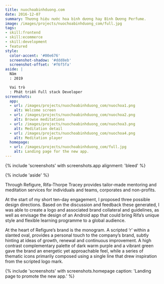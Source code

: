```yaml
---
title: nuochoabinhduong.com
date: 2016-12-07
summary: Thương hiệu nước hoa bình dương hay Bình Dương Perfume.
image: /images/projects/nuochoabinhduong_com/full.jpg
tags:
- skill:frontend
- skill:ecommerce
- skill:development
- featured
style:
  color-accent: '#00e676'
  screenshot-shadow: '#ddd8eb'
  screenshot-offset: '#f6f5fa'
aside: |
  Năm
  : 2019

  Vai trò
  : Phát triển Full stack Developer
screenshots:
  app:
  - url: /images/projects/nuochoabinhduong_com/nuochoa1.png
    alt: Welcome screen
  - url: /images/projects/nuochoabinhduong_com/nuochoa2.png
    alt: Browse meditations
  - url: /images/projects/nuochoabinhduong_com/nuochoa3.png
    alt: Meditation detail
  - url: /images/projects/nuochoabinhduong_com/nuochoa4.png
    alt: Meditation player
  homepage:
  - url: /images/projects/nuochoabinhduong_com/full.jpg
    alt: Landing page for the new app.
---
```

{% include 'screenshots' with screenshots.app
  alignment: 'bleed'
%}

{% include 'aside' %}

Through Refigure, Rifa-Thorpe Tracey provides tailor-made mentoring and meditation services for individuals and teams, corporates and non-profits.

At the start of my short ten-day engagement, I proposed three possible design directions. Based on the discussion and feedback these generated, I was able to create a logo and associated brand collateral and guidelines, as well as envisage the design of an Android app that could bring Rifa’s unique style and flexible learning programme to a global audience.

At the heart of Refigure’s brand is the monogram. A scripted ‘r’ within a slanted oval, provides a personal touch to the company’s brand, subtly hinting at ideas of growth, renewal and continuous improvement. A high contrast complementary palette of dark warm purple and a vibrant green gave the brand an energetic yet approachable feel, while a series of thematic icons primarily composed using a single line that drew inspiration from the scripted logo mark.

{% include 'screenshots' with screenshots.homepage
  caption: 'Landing page to promote the new app.'
%}
